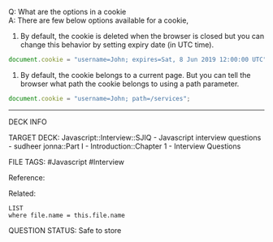 Q: What are the options in a cookie  
A: There are few below options available for a cookie,
1. By default, the cookie is deleted when the browser is closed but you can change this behavior by setting expiry date (in UTC time).
```javascript
document.cookie = "username=John; expires=Sat, 8 Jun 2019 12:00:00 UTC";
```
1. By default, the cookie belongs to a current page. But you can tell the browser what path the cookie belongs to using a path parameter.
```javascript
document.cookie = "username=John; path=/services";
```
<!--ID: 1693596719863-->

---

DECK INFO

TARGET DECK: Javascript::Interview::SJIQ - Javascript interview questions - sudheer jonna::Part I - Introduction::Chapter 1 - Interview Questions

FILE TAGS: #Javascript #Interview

Reference:

Related:

```dataview
LIST
where file.name = this.file.name
```

QUESTION STATUS: Safe to store